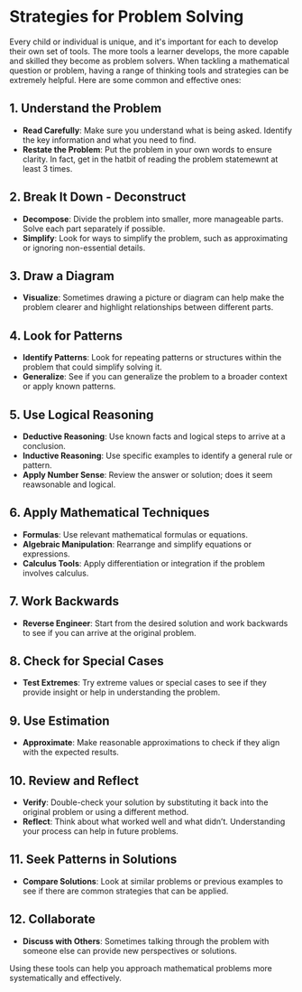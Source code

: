 
# Strategies for Problem Solving

Every child or individual is unique, and it's important for each to develop their own set of tools. The more tools a learner develops, the more capable and skilled they become as problem solvers. When tackling a mathematical question or problem, having a range of thinking tools and strategies can be extremely helpful. Here are some common and effective ones:

## 1. **Understand the Problem**

   - **Read Carefully**: Make sure you understand what is being asked. Identify the key information and what you need to find.
   - **Restate the Problem**: Put the problem in your own words to ensure clarity. In fact, get in the hatbit of reading the problem statemewnt at least 3 times.

## 2. **Break It Down - Deconstruct**

   - **Decompose**: Divide the problem into smaller, more manageable parts. Solve each part separately if possible.
   - **Simplify**: Look for ways to simplify the problem, such as approximating or ignoring non-essential details.

## 3. **Draw a Diagram**

   - **Visualize**: Sometimes drawing a picture or diagram can help make the problem clearer and highlight relationships between different parts.

## 4. **Look for Patterns**

   - **Identify Patterns**: Look for repeating patterns or structures within the problem that could simplify solving it.
   - **Generalize**: See if you can generalize the problem to a broader context or apply known patterns.

## 5. **Use Logical Reasoning**

   - **Deductive Reasoning**: Use known facts and logical steps to arrive at a conclusion.
   - **Inductive Reasoning**: Use specific examples to identify a general rule or pattern.
   - **Apply Number Sense**: Review the answer or solution; does it seem reawsonable and logical.

## 6. **Apply Mathematical Techniques**

   - **Formulas**: Use relevant mathematical formulas or equations.
   - **Algebraic Manipulation**: Rearrange and simplify equations or expressions.
   - **Calculus Tools**: Apply differentiation or integration if the problem involves calculus.

## 7. **Work Backwards**

   - **Reverse Engineer**: Start from the desired solution and work backwards to see if you can arrive at the original problem.

## 8. **Check for Special Cases**

   - **Test Extremes**: Try extreme values or special cases to see if they provide insight or help in understanding the problem.

## 9. **Use Estimation**

   - **Approximate**: Make reasonable approximations to check if they align with the expected results.

## 10. **Review and Reflect**

   - **Verify**: Double-check your solution by substituting it back into the original problem or using a different method.
   - **Reflect**: Think about what worked well and what didn’t. Understanding your process can help in future problems.

## 11. **Seek Patterns in Solutions**

   - **Compare Solutions**: Look at similar problems or previous examples to see if there are common strategies that can be applied.

## 12. **Collaborate**

   - **Discuss with Others**: Sometimes talking through the problem with someone else can provide new perspectives or solutions.

Using these tools can help you approach mathematical problems more systematically and effectively.